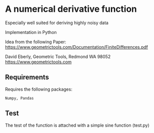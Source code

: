 # A numerical derivative function

Especially well suited for deriving highly noisy data

Implementation in Python

 Idea from the following Paper:
https://www.geometrictools.com/Documentation/FiniteDifferences.pdf

David Eberly, Geometric Tools, Redmond WA 98052
https://www.geometrictools.com


## Requirements

Requires the following packages:
```
Numpy, Pandas
```

## Test

The test of the function is attached with a simple sine function (test.py) 


